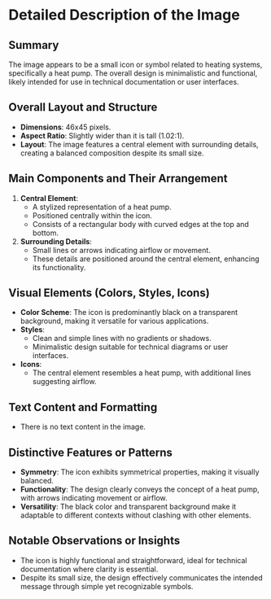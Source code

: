 # Detailed Description of the Image

## Summary
The image appears to be a small icon or symbol related to heating systems, specifically a heat pump. The overall design is minimalistic and functional, likely intended for use in technical documentation or user interfaces.

## Overall Layout and Structure
- **Dimensions**: 46x45 pixels.
- **Aspect Ratio**: Slightly wider than it is tall (1.02:1).
- **Layout**: The image features a central element with surrounding details, creating a balanced composition despite its small size.

## Main Components and Their Arrangement
1. **Central Element**:
   - A stylized representation of a heat pump.
   - Positioned centrally within the icon.
   - Consists of a rectangular body with curved edges at the top and bottom.
2. **Surrounding Details**:
   - Small lines or arrows indicating airflow or movement.
   - These details are positioned around the central element, enhancing its functionality.

## Visual Elements (Colors, Styles, Icons)
- **Color Scheme**: The icon is predominantly black on a transparent background, making it versatile for various applications.
- **Styles**:
  - Clean and simple lines with no gradients or shadows.
  - Minimalistic design suitable for technical diagrams or user interfaces.
- **Icons**:
  - The central element resembles a heat pump, with additional lines suggesting airflow.

## Text Content and Formatting
- There is no text content in the image.

## Distinctive Features or Patterns
- **Symmetry**: The icon exhibits symmetrical properties, making it visually balanced.
- **Functionality**: The design clearly conveys the concept of a heat pump, with arrows indicating movement or airflow.
- **Versatility**: The black color and transparent background make it adaptable to different contexts without clashing with other elements.

## Notable Observations or Insights
- The icon is highly functional and straightforward, ideal for technical documentation where clarity is essential.
- Despite its small size, the design effectively communicates the intended message through simple yet recognizable symbols.